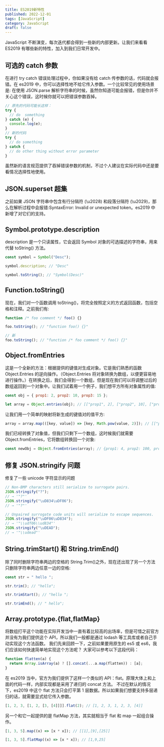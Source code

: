 ```yaml
---
title: ES2019新特性
published: 2022-12-01
tags: [JavaScript]
category: JavaScript
draft: false
---
```


JavaScript 不断演变，每次迭代都会得到一些新的内部更新。让我们来看看 ES2019 有哪些新的特性，加入到我们日常开发中。

## 可选的 catch 参数

在进行 try catch 错误处理过程中，你如果没有给 catch 传参数的话，代码就会报错。在 es2019 中，你可以选择性地不给它传入参数。一个比较常见的使用场景是: 在使用 JSON.parse 解析字符串的时候，虽然你知道可能会报错，但是你并不关心这个错误，这时候你就可以把错误参数吞掉。

```js
// 原先的代码可能长这样：
try {
  // do  something
} catch (e) {
  console.log(e);
}
// 新的代码
try {
  // do something
} catch {
  // do other thing without error parameter
}
```

虽然新的语言规范提供了吞掉错误参数的机制，不过个人建议在实际代码中还是要看情况选择性地使用。

## JSON.superset 超集

之前如果 JSON 字符串中包含有行分隔符 (\u2028) 和段落分隔符 (\u2029)，那么在解析过程中会报错:SyntaxError: Invalid or unexpected token。es2019 中新增了对它们的支持。

## Symbol.prototype.description

description 是一个只读属性，它会返回 Symbol 对象的可选描述的字符串，用来代替 toString() 方法。

```js
const symbol = Symbol("Desc");

symbol.description; // "Desc"

symbol.toString(); // "Symbol(Desc)"
```

## Function.toString()

现在，我们对一个函数调用 toString()，将完全按照定义的方式返回函数，包括空格和注释。之前我们有:

```js
function /* foo comment */ foo() {}

foo.toString(); // "function foo() {}"

// 新
foo.toString(); // "function /* foo comment */ foo() {}"
```

## Object.fromEntries

这是一个全新的方法：根据提供的键值对生成对象。它是我们熟悉的函数 Object.Entries 的逆向操作。（Object.Entries 将对象转换为数组，以便更容易地进行操作。）在转换之后，我们会得到一个数组，但是现在我们可以将调整过后的数组返回到一个对象中。让我们试着用一个例子，我们想平方所有对象属性的值:

```js
const obj = { prop1: 2, prop2: 10, prop3: 15 };

let array = Object.entries(obj); // [["prop1", 2], ["prop2", 10], ["prop3", 15]]
```

让我们用一个简单的映射将新生成的键值对的值平方:

```js
array = array.map(([key, value]) => [key, Math.pow(value, 2)]); // [["prop1", 4], ["prop2", 100], ["prop3", 225]]
```

我们已经转换了对象值，但我们只剩下一个数组，这时候我们就需要 Object.fromEntries，它将数组转换回一个对象:

```js
const newObj = Object.fromEntries(array); // {prop1: 4, prop2: 100, prop3: 225}
```

## 修复 JSON.stringify 问题

修复了一些 unicode 字符显示的问题

```js
// Non-BMP characters still serialize to surrogate pairs.
JSON.stringify("?");
// → '"?"'
JSON.stringify("\uD834\uDF06");
// → '"?"'

// Unpaired surrogate code units will serialize to escape sequences.
JSON.stringify("\uDF06\uD834");
// → '"\\udf06\\ud834"'
JSON.stringify("\uDEAD");
// → '"\\udead"'
```

## String.trimStart() 和 String.trimEnd()

除了同时删除字符串两边的空格的 String.Trim()之外，现在还出现了另一个方法只删除字符串两边任意一边的空格:

```js
const str = " hello ";

str.trim(); // "hello";

str.trimStart(); // "hello ";

str.trimEnd(); // " hello";
```

## Array.prototype.{flat,flatMap}

将数组打平这个功能在实际开发当中一直有着比较高的出场率，但是可惜之前官方并没有为我们提供这个 API，所以我们一般都是通过 lodash 等工具库或者自己手动实现这个方法函数。
我们先来回顾一下，之前如果要用原生的 es5 或 es6，我们应该如何快速简单地实现这个方法呢？
大家可以参考以下这段代码：

```js
function flatten(a) {
  return Array.isArray(a) ? [].concat(...a.map(flatten)) : [a];
}
```

在 es2019 当中，官方为我们提供了这样一个类似的 API：flat。原理大体上和上面的代码一样，内部实现都是采用了递归的 concat 方法。
不过在默认的情况下，es2019 中这个 flat 方法只会打平第 1 层数据。所以如果我们想要支持多层递归的话，就需要显式给它传入参数。

```js
[1, 2, 3, [1, 2, [3, [4]]]].flat(2); // [1, 2, 3, 1, 2, 3, [4]]
```

另一个和它一起提供的是 flatMap 方法，其实就相当于 flat 和 map 一起组合操作。

```js
[1, 3, 5].map((x) => [x * x]); // [[1],[9],[25]]

[1, 3, 5].flatMap((x) => [x * x]); // [1,9,25]
```
